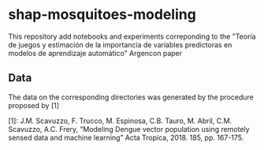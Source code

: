 # shap-mosquitoes-modeling
This repository add notebooks and experiments correponding to the "Teoría de juegos y estimación de la importancia de variables predictoras en modelos de aprendizaje automático" Argencon paper


## Data
The data on the corresponding directories was generated by the procedure proposed by [1]

[1]: J.M. Scavuzzo, F. Trucco, M. Espinosa, C.B. Tauro, M. Abril, C.M. Scavuzzo, A.C. Frery, “Modeling Dengue vector population using remotely sensed data and machine learning” Acta Tropica, 2018. 185, pp. 167-175. 
